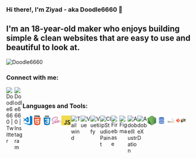 ### Hi there!, I'm Ziyad - aka Doodle6660 👋


## I'm an 18-year-old maker who enjoys building simple & clean websites that are easy to use and beautiful to look at.

<img src="https://cdn.discordapp.com/attachments/779282536585101313/805087738046316554/github_banner_asdasdasd.png" alt="Doodle6660" width="1000" />

### Connect with me:

[<img align="left" alt="Doodle6660 | Twitter" width="22px" src="https://cdn.discordapp.com/attachments/779282536585101313/805423091135414332/discord.svg" />](https://discordapp.com/invite/98m2uSV)
[<img align="left" alt="Doodle6660 | Instagram" width="22px" src="https://cdn.discordapp.com/attachments/779282536585101313/805423055690137610/instagram.svg" />](https://www.instagram.com/maoiikun/)

<br />

### Languages and Tools:

<img align="left" alt="Visual Studio Code" width="26px" src="https://raw.githubusercontent.com/github/explore/80688e429a7d4ef2fca1e82350fe8e3517d3494d/topics/visual-studio-code/visual-studio-code.png" />
<img align="left" alt="HTML5" width="26px" src="https://raw.githubusercontent.com/github/explore/80688e429a7d4ef2fca1e82350fe8e3517d3494d/topics/html/html.png" />
<img align="left" alt="CSS3" width="26px" src="https://raw.githubusercontent.com/github/explore/80688e429a7d4ef2fca1e82350fe8e3517d3494d/topics/css/css.png" />
<img align="left" alt="Sass" width="26px" src="https://raw.githubusercontent.com/github/explore/80688e429a7d4ef2fca1e82350fe8e3517d3494d/topics/sass/sass.png" />
<img align="left" alt="JavaScript" width="26px" src="https://raw.githubusercontent.com/github/explore/80688e429a7d4ef2fca1e82350fe8e3517d3494d/topics/javascript/javascript.png" />
<img align="left" alt="Tailwind" width="26px" src="https://cdn.discordapp.com/attachments/779282536585101313/805425539309502494/tailwind-css.svg" />
<img align="left" alt="Vue" width="26px" src="https://cdn.discordapp.com/attachments/779282536585101313/805425540051894282/vuejs.svg" />
<img align="left" alt="Vuetify" width="26px" src="https://cdn.discordapp.com/attachments/779282536585101313/805425524988968980/vuetify.svg" />
<img align="left" alt="ClipStudioPaint" width="30px" src="https://cdn.discordapp.com/attachments/779282536585101313/805425534275944468/clipstudiopaint.svg" />
<img align="left" alt="Firebase" width="22px" src="https://cdn.discordapp.com/attachments/779282536585101313/805425539028090890/firebase.svg" />
<img align="left" alt="Figma" width="22px" src="https://cdn.discordapp.com/attachments/779282536585101313/805425535681298462/figma.svg" />
<img align="left" alt="AdobeIllustration" width="26px" src="https://cdn.discordapp.com/attachments/779282536585101313/805425529968001054/adobe-illustrator.svg" />
<img align="left" alt="AdobeXD" width="26px" src="https://cdn.discordapp.com/attachments/779282536585101313/805425532103688212/adobe-xd.svg" />
<img align="left" alt="Node.js" width="26px" src="https://raw.githubusercontent.com/github/explore/80688e429a7d4ef2fca1e82350fe8e3517d3494d/topics/nodejs/nodejs.png" />
<img align="left" alt="SQL" width="26px" src="https://raw.githubusercontent.com/github/explore/80688e429a7d4ef2fca1e82350fe8e3517d3494d/topics/sql/sql.png" />
<img align="left" alt="MySQL" width="26px" src="https://raw.githubusercontent.com/github/explore/80688e429a7d4ef2fca1e82350fe8e3517d3494d/topics/mysql/mysql.png" />
<img align="left" alt="Git" width="26px" src="https://raw.githubusercontent.com/github/explore/80688e429a7d4ef2fca1e82350fe8e3517d3494d/topics/git/git.png" />

<br />
<br />
